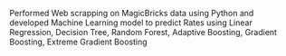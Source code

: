 Performed Web scrapping on MagicBricks data using Python and developed Machine Learning model to predict Rates using Linear Regression, Decision Tree, Random Forest, Adaptive Boosting, Gradient Boosting, Extreme Gradient Boosting
